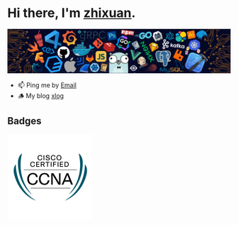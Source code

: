 # Hi there, I'm [zhixuan](https://zhixuan.dev/).

![image](./header_.png)

- 📫 Ping me by [Email](mailto:59254886+zhixuan2333@users.noreply.github.com)
- 🪵 My blog [xlog](https://xlog.zhixuan.dev)

## Badges
![CCNA](./ccna.png)
